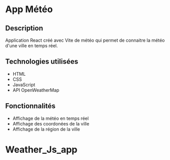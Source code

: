 # App Météo #

## Description ##
Application React créé avec Vite de météo qui permet de connaitre la météo d'une ville en temps réel.

## Technologies utilisées ##
* HTML
* CSS
* JavaScript
* API OpenWeatherMap

## Fonctionnalités ##
* Affichage de la météo en temps réel
* Affichage des coordonées de la ville
* Affichage de la région de la ville
# Weather_Js_app
